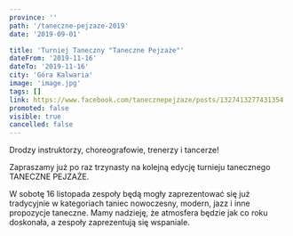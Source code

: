 ```yaml
---
province: ''
path: '/taneczne-pejzaze-2019'
date: '2019-09-01'

title: 'Turniej Taneczny "Taneczne Pejzaże"'
dateFrom: '2019-11-16'
dateTo: '2019-11-16'
city: 'Góra Kalwaria'
image: 'image.jpg'
tags: []
link: https://www.facebook.com/tanecznepejzaze/posts/1327413277431354
promoted: false
visible: true
cancelled: false
---
```

Drodzy instruktorzy, choreografowie, trenerzy i tancerze!

Zapraszamy już po raz trzynasty na kolejną edycję turnieju tanecznego TANECZNE PEJZAŻE.

W sobotę 16 listopada zespoły będą mogły zaprezentować się już tradycyjnie w kategoriach taniec nowoczesny, modern, jazz i inne propozycje taneczne. Mamy nadzieję, że atmosfera będzie jak co roku doskonała, a zespoły zaprezentują się wspaniale.
